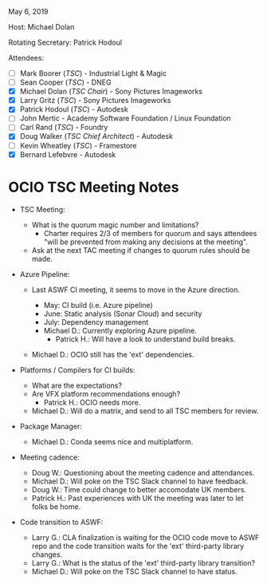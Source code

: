 May 6, 2019

Host: Michael Dolan

Rotating Secretary: Patrick Hodoul

Attendees:
  * [ ] Mark Boorer (_TSC_) - Industrial Light & Magic
  * [ ] Sean Cooper (_TSC_) - DNEG
  * [X] Michael Dolan (_TSC Chair_) - Sony Pictures Imageworks
  * [X] Larry Gritz (_TSC_) - Sony Pictures Imageworks
  * [X] Patrick Hodoul (_TSC_) - Autodesk
  * [ ] John Mertic - Academy Software Foundation / Linux Foundation
  * [ ] Carl Rand (_TSC_) - Foundry
  * [X] Doug Walker (_TSC Chief Architect_) - Autodesk
  * [ ] Kevin Wheatley (_TSC_) - Framestore
  * [X] Bernard Lefebvre - Autodesk

# **OCIO TSC Meeting Notes**

* TSC Meeting:
    - What is the quorum magic number and limitations?
        - Charter requires 2/3 of members for quorum 
          and says attendees "will be prevented from making any decisions at the meeting".
    - Ask at the next TAC meeting if changes to quorum rules should be made.

* Azure Pipeline:
    - Last ASWF CI meeting, it seems to move in the Azure direction.
        - May: CI build (i.e. Azure pipeline)
        - June: Static analysis (Sonar Cloud) and security
        - July: Dependency management
        - Michael D.: Currently exploring Azure pipeline.
            - Patrick H.: Will have a look to understand build breaks.

    - Michael D.: OCIO still has the 'ext' dependencies.

* Platforms / Compilers for CI builds:
    - What are the expectations?
    - Are VFX platform recommendations enough?
        - Patrick H.: OCIO needs more.
    - Michael D.: Will do a matrix, and send to all TSC members for review.

* Package Manager:
    - Michael D.: Conda seems nice and multiplatform.

* Meeting cadence:
    - Doug W.: Questioning about the meeting cadence and attendances.
    - Michael D.: Will poke on the TSC Slack channel to have feedback.
    - Doug W.: Time could change to better accomodate UK members.
    - Patrick H.: Past experiences with UK the meeting was later to let folks be home.

* Code transition to ASWF:
    - Larry G.: CLA finalization is waiting for the OCIO code move to ASWF repo
                and the code transition waits for the 'ext' third-party library changes.
    - Larry G.: What is the status of the 'ext' third-party library transition?
    - Michael D.: Will poke on the TSC Slack channel to have status.
